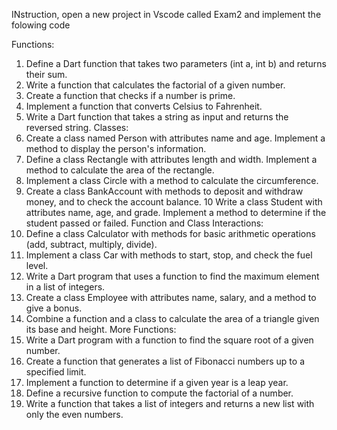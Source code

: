 INstruction, open a new project in Vscode called Exam2 and implement the folowing code

Functions:
1) Define a Dart function that takes two parameters (int a, int b) and returns their sum.
2) Write a function that calculates the factorial of a given number.
3) Create a function that checks if a number is prime.
4) Implement a function that converts Celsius to Fahrenheit.
5) Write a Dart function that takes a string as input and returns the reversed string.
Classes:
6) Create a class named Person with attributes name and age. Implement a method to display the person's information.
7) Define a class Rectangle with attributes length and width. Implement a method to calculate the area of the rectangle.
8) Implement a class Circle with a method to calculate the circumference.
9) Create a class BankAccount with methods to deposit and withdraw money, and to check the account balance.
10 Write a class Student with attributes name, age, and grade. Implement a method to determine if the student passed or failed.
Function and Class Interactions:
11) Define a class Calculator with methods for basic arithmetic operations (add, subtract, multiply, divide).
12) Implement a class Car with methods to start, stop, and check the fuel level.
13) Write a Dart program that uses a function to find the maximum element in a list of integers.
14) Create a class Employee with attributes name, salary, and a method to give a bonus.
15) Combine a function and a class to calculate the area of a triangle given its base and height.
More Functions:
16) Write a Dart program with a function to find the square root of a given number.
17) Create a function that generates a list of Fibonacci numbers up to a specified limit.
18) Implement a function to determine if a given year is a leap year.
19) Define a recursive function to compute the factorial of a number.
20) Write a function that takes a list of integers and returns a new list with only the even numbers.
